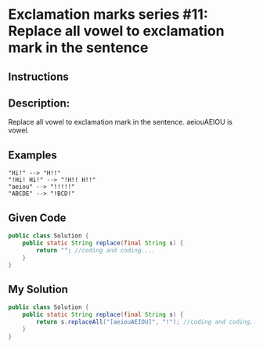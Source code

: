# Exclamation marks series #11: Replace all vowel to exclamation mark in the sentence

## Instructions

## Description:

Replace all vowel to exclamation mark in the sentence. aeiouAEIOU is vowel.

## Examples

```
"Hi!" --> "H!!"
"!Hi! Hi!" --> "!H!! H!!"
"aeiou" --> "!!!!!"
"ABCDE" --> "!BCD!"
```

## Given Code
```java
public class Solution {
    public static String replace(final String s) {
        return ""; //coding and coding....
    }
}
```

## My Solution
```java
public class Solution {
    public static String replace(final String s) {
        return s.replaceAll("[aeiouAEIOU]", "!"); //coding and coding....
    }
}
```

